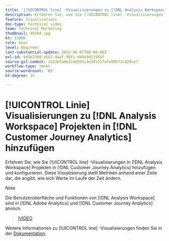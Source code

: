 ```yaml
---
title: '[!UICONTROL line] -Visualisierungen zu [!DNL Analysis Workspace] Projekten hinzufügen'
description: Erfahren Sie, wie Sie [!UICONTROL line] -Visualisierungen zu [!DNL Analysis Workspace] Projekten in [!DNL Customer Journey Analytics] hinzufügen und konfigurieren.
feature: Visualizations
doc-type: technical video
team: Technical Marketing
thumbnail: 40384.jpg
kt: 13406
role: User
level: Beginner
last-substantial-update: 2023-06-07T00:00:00Z
exl-id: 8d3b23b0-a542-4aaf-99fc-d4de9d11585f
source-git-commit: 1a23bfa0e22a8201c4e39131fafe09573c829ce7
workflow-type: tm+mt
source-wordcount: '65'
ht-degree: 1%

---
```


# [!UICONTROL Linie] Visualisierungen zu [!DNL Analysis Workspace] Projekten in [!DNL Customer Journey Analytics] hinzufügen

Erfahren Sie, wie Sie [!UICONTROL line] -Visualisierungen in [!DNL Analysis Workspace] Projekten in [!DNL Customer Journey Analytics] hinzufügen und konfigurieren. Diese Visualisierung stellt Metriken anhand einer Zeile dar, die angibt, wie sich Werte im Laufe der Zeit ändern.

>[!NOTE]
>
>Die Benutzeroberfläche und Funktionen von [!DNL Analysis Workspace] sind in [!DNL Adobe Analytics] und [!DNL Customer Journey Analytics] ähnlich.

>[!VIDEO](https://video.tv.adobe.com/v/40384/?quality=12&learn=on)

Weitere Informationen zu [!UICONTROL line] -Visualisierungen finden Sie in der [Dokumentation](https://experienceleague.adobe.com/docs/analytics-platform/using/cja-workspace/visualizations/line.html?lang=de).
